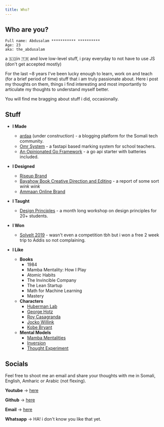 ```yaml
---
title: Who?
---
```


## Who are you?
```
Full name: Abdusalam *********** **********
Age: 23 
aka: the_abdusalam
```

a 🇸🇴in  🇹🇷 and  love low-level stuff, i pray everyday to not have to use JS (don't get accepted mostly)

For the last ~8 years I've been lucky enough to learn, work on and teach (for a brief period of time) stuff that i am truly passionate about. Here i post my thoughts on them, things i find interesting and most importantly to articulate my thoughts to understand myself better.

You will find me bragging about stuff i did, occasionally.

## Stuff
- **I Made**
  - [ardaa](https://ardaa.dev) (under construction) - a blogging platform for the Somali tech community.
  - [Omr System](https://github.com/TheMambaDev/omr-fastapi) - a fastapi based marking system for school teachers.
  - [An Opinionated Go Framework](https://github.com/theMambaDev/slick) - a go api starter with batteries included.

- **I Designed**
  - [Riseup Brand](https://www.facebook.com/RiseUpETH/)
  - [Bayahow Book Creative Direction and Editing](https://www.ovset.org/_files/ugd/fd38e0_532f02ae304442afa4800c5d610ec726.pdf) - a report of some sort *wink wink*
  - [Ammaan Online Brand](https://www.facebook.com/photo/?fbid=140602878293589&set=pcb.140603034960240)

- **I Taught**
  - [Design Principles](https://www.facebook.com/theRUacademy/) - a month long workshop on design principles for 20+ students.
- **I Won**
  - [SolveIt 2019](https://www.facebook.com/icoglabs/photos/a.202667183262651/1028808177315210/) - wasn't even a competition tbh but i won a free 2 week trip to Addis so not complaining.
- **I Like**
  - **Books**
    - 1984
    - Mamba Mentality: How I Play
    - Atomic Habits
    - The Invincible Company
    - The Lean Startup
    - Math for Machine Learning
    - Mastery
  - **Characters**
    - [Huberman Lab](https://www.youtube.com/channel/UC2D2CMWXMOVWx7giW1n3LIg)
    - [George Hotz](https://www.youtube.com/channel/UCwgKmJM4ZJQRJ-U5NjvR2dg)
    - [Roy Casagranda](https://twitter.com/RoyCasagranda)
    - [Jocko Willink](https://www.youtube.com/channel/UCkqcY4CAuBFNFho6JgygCnA)
    - [Kobe Bryant](https://www.youtube.com/watch?v=QeyfejIU4j4)
  - **Mental Models**
    - [Mamba Mentalities](https://www.youtube.com/watch?v=QeyfejIU4j4)
    - [Inversion](https://fs.blog/2013/10/inversion/)
    - [Thought Experiment](https://fs.blog/2017/04/thought-experiment/)

## Socials
Feel free to shoot me an email and share your thoughts with me in Somali, English, Amharic or Arabic (not flexing).

**Youtube** -> [here](https://youtube.com/@theabdusalam)

**Github** -> [here](https://github.com/theabdusalam)

**Email** -> [here](mailto:theabdusalam1@gmail.com)

**Whatsapp** -> HA! i don't know you like that yet.
